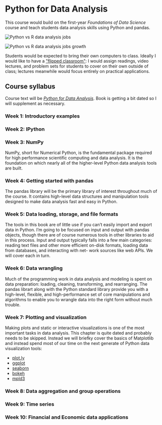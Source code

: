# Python for Data Analysis

This course would build on the first-year *Foundations of Data Science* course and teach students data analysis skills using Python and pandas.

![Python vs R data analysis jobs](http://www.indeed.com/trendgraph/jobgraph.png?q=python+and+%22data+analysis%22%2C+R+and+%22data+analysis%22)

![Python vs R data analysis jobs growth](http://www.indeed.com/trendgraph/jobgraph.png?q=python+and+%22data+analysis%22%2C+R+and+%22data+analysis%22&relative=1)

Students would be expected to bring their own computers to class. Ideally I would like to have a ["flipped classroom"](https://en.wikipedia.org/wiki/Flipped_classroom): I would assign readings, video lectures, and problem sets for students to cover on their own outside of class; lectures meanwhile would focus entirely on practical applications.


## Course syllabus
Course text will be [*Python for Data Analysis*](http://shop.oreilly.com/product/0636920023784.do). Book is getting a bit dated so I will supplement as necessary.

### Week 1: Introductory examples

### Week 2: IPython

### Week 3: NumPy
NumPy, short for Numerical Python, is the fundamental package required for high performance scientific computing and data analysis. It is the foundation on which nearly all of the higher-level Python data analysis tools are built. 

### Week 4: Getting started with pandas
The pandas library will be the primary library of interest throughout much of the course. It contains high-level data structures and manipulation tools designed to make data analysis fast and easy in Python.

### Week 5: Data loading, storage, and file formats
The tools in this book are of little use if you can’t easily import and export data in Python. I’m going to be focused on input and output with pandas objects, though there are of course numerous tools in other libraries to aid in this process. Input and output typically falls into a few main categories: reading text files and other more efficient on-disk formats, loading data from databases, and interacting with net- work sources like web APIs.  We will cover each in turn.

### Week 6: Data wrangling
Much of the programming work in data analysis and modeling is spent on data preparation: loading, cleaning, transforming, and rearranging. The pandas librart along with the Python standard library provide you with a high-level, flexible, and high-performance set of core manipulations and algorithms to enable you to wrangle data into the right form without much trouble.

### Week 7: Plotting and visualization
Making plots and static or interactive visualizations is one of the most important tasks in data analysis. This chapter is quite dated and probably needs to be skipped. Instead we will briefky cover the basics of Matplotlib and instead spend most of our time  on the next generate of Python data visualization tools:

 * [plot.ly](https://plot.ly/)
 * [ggplot](http://ggplot.yhathq.com/)
 * [seaborn](http://stanford.edu/~mwaskom/software/seaborn/)
 * [bokeh](http://bokeh.pydata.org/en/latest/)
 * [mpld3](http://mpld3.github.io/)

### Week 8: Data aggregation and group operations

### Week 9: Time series

### Week 10: Financial and Economic data applications
